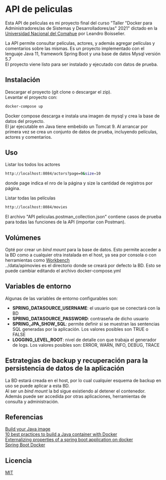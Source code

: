 # API de peliculas

Esta API de peliculas es mi proyecto final del curso "Taller "Docker para Administradores/as de Sistemas y Desarrolladores/as" 2021" dictado en la [Universidad Nacional del Comahue](https://web.curza.uncoma.edu.ar/) por Leandro Boisselier.  

La API permite consultar películas, actores, y además agregar películas y comentarios sobre las mismas.
Es un proyecto implementado con el lenguaje Java 11, framework Spring Boot y una base de datos Mysql versión 5.7  
El proyecto viene listo para ser instalado y ejecutado con datos de prueba.

## Instalación

Descargar el proyecto (git clone o descargar el zip).  
Levantar el proyecto con:

```bash
docker-compose up
```
Docker compose descarga e instala una imagen de mysql y crea la base de datos del proyecto.  
El jar ejecutable en Java tiene embebido un Tomcat 9. Al arrancar por primera vez se crea un conjunto de datos de prueba, incluyendo películas, actores y comentarios.

## Uso

Listar los todos los actores
```bash
http://localhost:8084/actors?page=0&size=10
```
donde page indica el nro de la página y size la cantidad de registros por página.

Listar todas las películas
```bash
http://localhost:8084/movies
```

El archivo "API peliculas.postman_collection.json" contiene casos de prueba para todas las funciones de la API (importar con Postman).

## Volúmenes
Opté por crear un _bind mount_ para la base de datos.  Esto permite acceder a la BD como a cualquier otra instalada en el host, ya sea por consola o con herramientas como [Workbench](https://www.mysql.com/products/workbench/)  
../data/apimovies es el directorio donde se creará por defecto la BD. Esto se puede cambiar editando el archivo docker-compose.yml

## Variables de entorno
Algunas de las variables de entorno configurables son:  
- **SPRING_DATASOURCE_USERNAME**: el usuario que se conectará con la BD  
- **SPRING_DATASOURCE_PASSWORD**: contraseña de dicho usuario  
- **SPRING_JPA_SHOW_SQL**: permite definir si se muestran las sentencias SQL generadas por la aplicación. Los valores posibles son TRUE o FALSE  
- **LOGGING_LEVEL_ROOT**: nivel de detalle con que trabaja el generador de logs. Los valores posibles son: ERROR, WARN, INFO, DEBUG, TRACE  

## Estrategias de backup y recuperación para la persistencia de datos de la aplicación
La BD estará creada en el host, por lo cual cualquier esquema de backup en uso se puede aplicar a esta BD.  
Al ser un *bind mount* la bd sigue existiendo al detener el contenedor. Además puede ser accedida por otras aplicaciones, herramientas de consulta y administración.  

## Referencias
[Build your Java image](https://docs.docker.com/language/java/build-images/)  
[10 best practices to build a Java container with Docker](https://snyk.io/blog/best-practices-to-build-java-containers-with-docker/)  
[Externalizing properties of a spring boot application on docker ](https://www.linkedin.com/pulse/externalizing-properties-spring-boot-application-docker-phani-bushan)  
[Spring Boot Docker](https://spring.io/guides/topicals/spring-boot-docker/)  

## Licencia
[MIT](https://choosealicense.com/licenses/mit/)